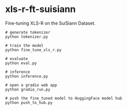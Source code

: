 # xls-r-ft-suisiann
Fine-tuning XLS-R on the SuíSiann Dataset.

```bash=
# generate tokenizer
python tokenizer.py

# train the model
python fine_tune_xls_r.py

# evaluate
python eval.py

# inference
python inference.py

# open a gradio web app
python gradio_run.py

# push the fine_tuned model to HuggingFace model hub
python push_to_hub.py
```